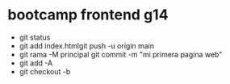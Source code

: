 # bootcamp frontend g14

* git status
* git add index.htmlgit push -u origin main
* git rama -M principal git commit -m "mi primera pagina web"
*  git add -A
* git checkout -b <nombre-de-la-rama>